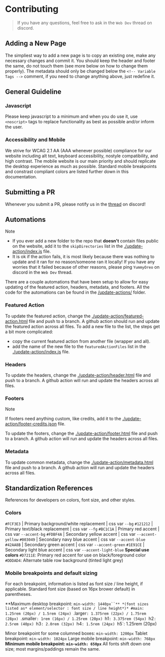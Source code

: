 # Contributing
> If you have any questions, feel free to ask in the `Web Dev` thread on discord.

## Adding a New Page

The simpliest way to add a new page is to copy an existing one, make any necessary changes and commit it. You should keep the header and footer the same, do not touch them (see more below on how to change them properly). The metadata should only be changed below the `<!-- Variable Tags -->` comment, if you need to change anything above, just redefine it.

## General Guideline

### Javascript

Please keep javascript to a minimum and when you do use it, use `<noscript>` tags to replace functionality as best as possible and/or inform the user.

### Accessibility and Mobile

We strive for WCAG 2.1 AA (AAA whenever possible) compliance for our website including alt text, keyboard accessibility, nostyle compatibility, and high contrast. The mobile website is our main priority and should replicate the desktop experience as much as possible. Standard mobile breakpoints and constrast compliant colors are listed further down in this documentation.

## Submitting a PR

Whenever you submit a PR, please notify us in the [thread](https://discord.com/channels/252701351786577920/1149204674390536262) on discord!

## Automations
> [!note]
> - If you ever add a new folder to the repo that **doesn't** contain files public on the website, add it to the `skipDirectories` list in the [./update-action/index.js](./update-action/index.js) file.
> - It is ok if the action fails, it is most likely because there was nothing to update and it ran for no reason/someone ran it locally! If you have any worries that it failed because of other reasons, please ping `YummyOreo` on discord in the `Web Dev` thread.

There are a couple automations that have been setup to allow for easy updating of the featured action, headers, metadata, and footers. All the code for the automations can be found in the [/update-actions/](./update-action/) folder.

### Featured Action

To update the featured action, change the [./update-action/featured-action.html](./update-action/featured-action.html) file and push to a branch. A github action should run and update the featured action across all files. To add a new file to the list, the steps get a bit more complicated:
- copy the current featured action from another file (wrapper and all).
- add the name of the new file to the `featuredActionFiles` list in the [./update-action/index.js](./update-action/index.js) file.

### Headers

To update the headers, change the [./update-action/header.html](./update-action/header.html) file and push to a branch. A github action will run and update the headers across all files.

### Footers

> [!note]
> If footers need anything custom, like credits, add it to the [./update-action/footer-credits.json](./update-action/footer-credits.json) file.

To update the footers, change the [./update-action/footer.html](./update-action/footer.html) file and push to a branch. A github action will run and update the headers across all files.

### Metadata

To update common metadata, change the [./update-action/metadata.html](./update-action/metadata.html) file and push to a branch. A github action will run and update the headers across all files.

## Standardization References

References for developers on colors, font size, and other styles.

### Colors

`#FCF3E3` | Primary background/white replacement | css var `--bg`
`#121212` | Primary text/black replacement | css var `--fg`
`#BC1C1A` | Primary red accent | css var `--accent-bg`
`#FDBF4A` | Secondary yellow accent | css var `--accent-yellow`
`#003049` | Secondary navy blue accent | css var `--accent-blue`
`#42AA8B` | Secondary green accent | css var `--accent-green`
`#1E91CE` | Secondary light blue accent | css var `--accent-light-blue`
 **Special use colors**
`#D7211E`: Primary red accent for use on black/foreground color
`#DDDAD4`: Alternate table row background (tinted light grey)

### Mobile breakpoints and default sizing

For each breakpoint, information is listed as font size / line height, if applicable. Standard font size (based on 16px brower default) in parentheses.

**Maximum desktop breakpoint: `min-width: 1440px``**
*(font sizes listed as* element/selector : font size / line height*)*
#main: 1.25rem (20px) / 1.5rem (24px)
`.larger`: 1.375rem (22px) / 1.75rem (28px)
`.smaller`: 1rem (16px) / 1.25rem (20px)
`h1`: 3.375rem (54px)
`h2`: 2.5rem (40px)
`h3`: 2.0rem (32px)
`h4`: 1.5rem (24px)
`h5`: 1.25rem (20px)

Minor breakpoint for some columned boxes: `min-width: 1200px`
Tablet breakpoint: `min-width: 1024px`
Large mobile breakpoint: `min-width: 768px`
**Minimum mobile breakpoint: `min-width: 650px`**
All fonts shift down one size; most margins/paddings remain the same.